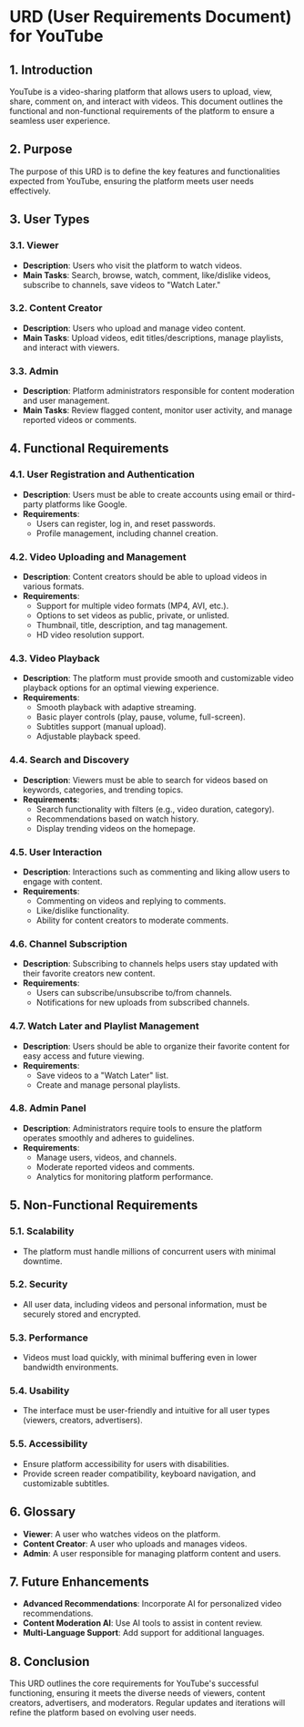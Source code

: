 # URD (User Requirements Document) for YouTube

## 1. Introduction

YouTube is a video-sharing platform that allows users to upload, view, share, comment on, and interact with videos. This document outlines the functional and non-functional requirements of the platform to ensure a seamless user experience.

## 2. Purpose

The purpose of this URD is to define the key features and functionalities expected from YouTube, ensuring the platform meets user needs effectively.

## 3. User Types

### 3.1. Viewer
- **Description**: Users who visit the platform to watch videos.
- **Main Tasks**: Search, browse, watch, comment, like/dislike videos, subscribe to channels, save videos to "Watch Later."

### 3.2. Content Creator
- **Description**: Users who upload and manage video content.
- **Main Tasks**: Upload videos, edit titles/descriptions, manage playlists, and interact with viewers.

### 3.3. Admin
- **Description**: Platform administrators responsible for content moderation and user management.
- **Main Tasks**: Review flagged content, monitor user activity, and manage reported videos or comments.

## 4. Functional Requirements

### 4.1. User Registration and Authentication
- **Description**: Users must be able to create accounts using email or third-party platforms like Google.
- **Requirements**:
  - Users can register, log in, and reset passwords.
  - Profile management, including channel creation.

### 4.2. Video Uploading and Management
- **Description**: Content creators should be able to upload videos in various formats.
- **Requirements**:
  - Support for multiple video formats (MP4, AVI, etc.).
  - Options to set videos as public, private, or unlisted.
  - Thumbnail, title, description, and tag management.
  - HD video resolution support.

### 4.3. Video Playback
- **Description**: The platform must provide smooth and customizable video playback options for an optimal viewing experience.
- **Requirements**:
  - Smooth playback with adaptive streaming.
  - Basic player controls (play, pause, volume, full-screen).
  - Subtitles support (manual upload).
  - Adjustable playback speed.

### 4.4. Search and Discovery
- **Description**: Viewers must be able to search for videos based on keywords, categories, and trending topics.
- **Requirements**:
  - Search functionality with filters (e.g., video duration, category).
  - Recommendations based on watch history.
  - Display trending videos on the homepage.

### 4.5. User Interaction
- **Description**: Interactions such as commenting and liking allow users to engage with content.
- **Requirements**:
  - Commenting on videos and replying to comments.
  - Like/dislike functionality.
  - Ability for content creators to moderate comments.

### 4.6. Channel Subscription
- **Description**: Subscribing to channels helps users stay updated with their favorite creators new content.
- **Requirements**:
  - Users can subscribe/unsubscribe to/from channels.
  - Notifications for new uploads from subscribed channels.

### 4.7. Watch Later and Playlist Management
- **Description**: Users should be able to organize their favorite content for easy access and future viewing.
- **Requirements**:
  - Save videos to a "Watch Later" list.
  - Create and manage personal playlists.

### 4.8. Admin Panel
- **Description**: Administrators require tools to ensure the platform operates smoothly and adheres to guidelines.
- **Requirements**:
  - Manage users, videos, and channels.
  - Moderate reported videos and comments.
  - Analytics for monitoring platform performance.


## 5. Non-Functional Requirements

### 5.1. Scalability
- The platform must handle millions of concurrent users with minimal downtime.

### 5.2. Security
- All user data, including videos and personal information, must be securely stored and encrypted.

### 5.3. Performance
- Videos must load quickly, with minimal buffering even in lower bandwidth environments.

### 5.4. Usability
- The interface must be user-friendly and intuitive for all user types (viewers, creators, advertisers).

### 5.5. Accessibility
- Ensure platform accessibility for users with disabilities.
- Provide screen reader compatibility, keyboard navigation, and customizable subtitles.

## 6. Glossary
- **Viewer**: A user who watches videos on the platform.
- **Content Creator**: A user who uploads and manages videos.
- **Admin**: A user responsible for managing platform content and users.

## 7. Future Enhancements
- **Advanced Recommendations**: Incorporate AI for personalized video recommendations.
- **Content Moderation AI**: Use AI tools to assist in content review.
- **Multi-Language Support**: Add support for additional languages.

## 8. Conclusion
This URD outlines the core requirements for YouTube's successful functioning, ensuring it meets the diverse needs of viewers, content creators, advertisers, and moderators. Regular updates and iterations will refine the platform based on evolving user needs.

